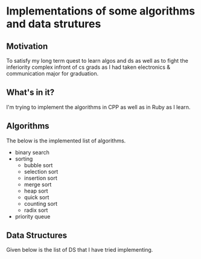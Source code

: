 # Implementations of some algorithms and data strutures

## Motivation
To satisfy my long term quest to learn algos and ds as well as to fight the inferiority complex infront of cs grads as I had taken electronics & communication major for graduation.

## What's in it?

I'm trying to implement the algorithms in CPP as well as in Ruby as I learn.

## Algorithms

The below is the implemented list of algorithms.
  - binary search
  - sorting
    - bubble sort
    - selection sort
    - insertion sort
    - merge sort
    - heap sort
    - quick sort
    - counting sort
    - radix sort
  - priority queue


## Data Structures

Given below is the list of DS that I have tried implementing.
